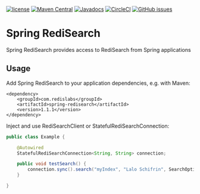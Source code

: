 [![license](https://img.shields.io/github/license/RediSearch/spring-redisearch.svg)](https://github.com/RediSearch/spring-redisearch)
[![Maven Central](https://maven-badges.herokuapp.com/maven-central/com.redislabs/spring-redisearch/badge.svg)](https://maven-badges.herokuapp.com/maven-central/com.redislabs/spring-redisearch)
[![Javadocs](https://www.javadoc.io/badge/com.redislabs/spring-redisearch.svg)](https://www.javadoc.io/doc/com.redislabs/spring-redisearch)
[![CircleCI](https://circleci.com/gh/RediSearch/spring-redisearch/tree/master.svg?style=svg)](https://circleci.com/gh/RediSearch/spring-redisearch/tree/master)
[![GitHub issues](https://img.shields.io/github/release/RediSearch/spring-redisearch.svg)](https://github.com/RediSearch/spring-redisearch/releases/latest)


# Spring RediSearch
Spring RediSearch provides access to RediSearch from Spring applications

## Usage
Add Spring RediSearch to your application dependencies, e.g. with Maven:
```
<dependency>
    <groupId>com.redislabs</groupId>
    <artifactId>spring-redisearch</artifactId>
    <version>1.1.1</version>
</dependency>
```

Inject and use RediSearchClient or StatefulRediSearchConnection:
```java
public class Example {

	@Autowired
	StatefulRediSearchConnection<String, String> connection;

	public void testSearch() {
		connection.sync().search("myIndex", "Lalo Schifrin", SearchOptions.builder().build());
	}

}
```
